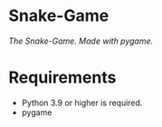 # Snake-Game

_The Snake-Game. Made with pygame._

# Requirements

- Python 3.9 or higher is required.
- pygame
